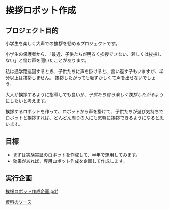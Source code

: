 # 挨拶ロボット作成

## プロジェクト目的

小学生を楽しく大声での挨拶を勧めるプロジェクトです。

小学生の保護者から、「最近、子供たちが明るく挨拶できない、若しくは挨拶しない」と悩む声を聞いたことがあります。

私は通学路巡回するとき、子供たちに声を掛けると、言い返す子もいますが、半分以上は挨拶しません。
挨拶したがっても恥ずかしくて声を出せないでしょう。

大人が挨拶するように指導しても良いが、*子供たち自ら楽しく挨拶したがる*ようにしたいと考えます。

挨拶するロボットを作って、ロボットから声を掛けて、子供たちが遊び気持ちでロボットと挨拶すれば、どんどん周りの人にも気軽に挨拶できるようになると思います。

## 目標

* まずは実験実証のロボットを作成して、半年で運用してみます。
* 効果があれば、専用ロボット作成を企画して作成します。

## 実行企画

[挨拶ロボット作成企画.pdf](docs/20210306.挨拶ロボット作成企画.pdf)

[資料のソース](https://docs.google.com/presentation/d/1ZtcLx9IsiDL5qkm4JrKC4B_rx9HJ03v5iiE2imwrQ1U/edit?usp=sharing)